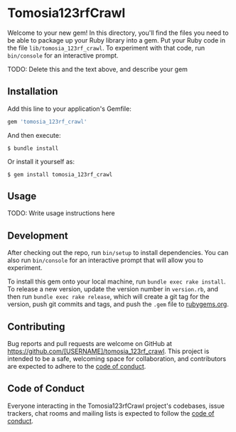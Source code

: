 # Tomosia123rfCrawl

Welcome to your new gem! In this directory, you'll find the files you need to be able to package up your Ruby library into a gem. Put your Ruby code in the file `lib/tomosia_123rf_crawl`. To experiment with that code, run `bin/console` for an interactive prompt.

TODO: Delete this and the text above, and describe your gem

## Installation

Add this line to your application's Gemfile:

```ruby
gem 'tomosia_123rf_crawl'
```

And then execute:

    $ bundle install

Or install it yourself as:

    $ gem install tomosia_123rf_crawl

## Usage

TODO: Write usage instructions here

## Development

After checking out the repo, run `bin/setup` to install dependencies. You can also run `bin/console` for an interactive prompt that will allow you to experiment.

To install this gem onto your local machine, run `bundle exec rake install`. To release a new version, update the version number in `version.rb`, and then run `bundle exec rake release`, which will create a git tag for the version, push git commits and tags, and push the `.gem` file to [rubygems.org](https://rubygems.org).

## Contributing

Bug reports and pull requests are welcome on GitHub at https://github.com/[USERNAME]/tomosia_123rf_crawl. This project is intended to be a safe, welcoming space for collaboration, and contributors are expected to adhere to the [code of conduct](https://github.com/[USERNAME]/tomosia_123rf_crawl/blob/master/CODE_OF_CONDUCT.md).


## Code of Conduct

Everyone interacting in the Tomosia123rfCrawl project's codebases, issue trackers, chat rooms and mailing lists is expected to follow the [code of conduct](https://github.com/[USERNAME]/tomosia_123rf_crawl/blob/master/CODE_OF_CONDUCT.md).
